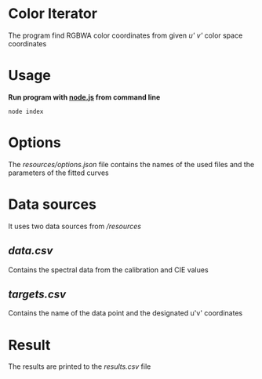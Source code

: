 # Color Iterator
The program find RGBWA color coordinates from given _u' v'_ color space coordinates 

# Usage
**Run program with [node.js](https://nodejs.org) from command line**
~~~
node index
~~~

# Options
The _resources/options.json_ file contains the names of the used files and the
parameters of the fitted curves

# Data sources
It uses two data sources from _/resources_

## _data.csv_
Contains the spectral data from the calibration and CIE values

## _targets.csv_
Contains the name of the data point and the designated u'v' coordinates

# Result
The results are printed to the _results.csv_ file